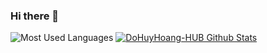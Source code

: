 ### Hi there 👋

![Most Used Languages](https://github-readme-stats.alexxxdev.vercel.app/api/top-langs/?username=DoHuyHoang-HUB&theme=default&hide=Shell,Roff,BatchFile,Dockerfile,CMake,C,Swift,Objective-C,HTML,JavaScript,Css,C%2B%2B,C%23) [![DoHuyHoang-HUB Github Stats](https://github-readme-stats.vercel.app/api?username=DoHuyHoang-HUB&count_private=true&theme=default&show_icons=true)](https://github.com/DoHuyHoang-HUB)
